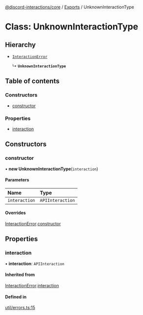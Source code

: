 [@discord-interactions/core](../README.md) / [Exports](../modules.md) / UnknownInteractionType

# Class: UnknownInteractionType

## Hierarchy

- [`InteractionError`](InteractionError.md)

  ↳ **`UnknownInteractionType`**

## Table of contents

### Constructors

- [constructor](UnknownInteractionType.md#constructor)

### Properties

- [interaction](UnknownInteractionType.md#interaction)

## Constructors

### constructor

• **new UnknownInteractionType**(`interaction`)

#### Parameters

| Name | Type |
| :------ | :------ |
| `interaction` | `APIInteraction` |

#### Overrides

[InteractionError](InteractionError.md).[constructor](InteractionError.md#constructor)

## Properties

### interaction

• **interaction**: `APIInteraction`

#### Inherited from

[InteractionError](InteractionError.md).[interaction](InteractionError.md#interaction)

#### Defined in

[util/errors.ts:15](https://github.com/ssMMiles/discord-interactions/blob/50693ee/packages/core/src/util/errors.ts#L15)
